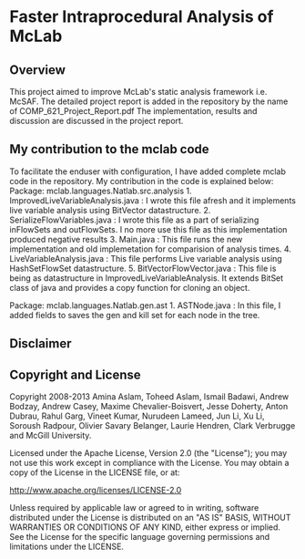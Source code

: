 Faster Intraprocedural Analysis of McLab
============

Overview
--------
This project aimed to improve McLab's static analysis framework i.e. McSAF. The detailed project report is added in the repository by the name of COMP_621_Project_Report.pdf
The implementation, results and discussion are discussed in the project report.


My contribution to the mclab code
---------------------
To facilitate the enduser with configuration, I have added complete mclab code in the repository. My contribution in the code is explained below:
Package: mclab.languages.Natlab.src.analysis
	1. ImprovedLiveVariableAnalysis.java : I wrote this file afresh and it implements live variable analysis using BitVector datastructure.
	2. SerializeFlowVariables.java : I wrote this file as a part of serializing inFlowSets and outFlowSets. I no more use this file as this implementation produced negative results
	3. Main.java : This file runs the new implementation and old implemetation for comparision of analysis times.
	4. LiveVariableAnalysis.java : This file performs Live variable analysis using HashSetFlowSet datastructure.
	5. BitVectorFlowVector.java : This file is being as datastructure in ImprovedLiveVariableAnalysis. It extends BitSet class of java and provides a copy function for cloning an object.
	
Package: mclab.languages.Natlab.gen.ast
	1. ASTNode.java	: In this file, I added fields to saves the gen and kill set for each node in the tree. 


Disclaimer
----------


Copyright and License
---------------------
Copyright 2008-2013 Amina Aslam, Toheed Aslam, Ismail Badawi, Andrew Bodzay,
Andrew Casey, Maxime Chevalier-Boisvert, Jesse Doherty, Anton Dubrau,
Rahul Garg, Vineet Kumar, Nurudeen Lameed, Jun Li, Xu Li, Soroush Radpour,
Olivier Savary Belanger, Laurie Hendren, Clark Verbrugge and McGill
University.

Licensed under the Apache License, Version 2.0 (the "License"); you may not
use this work except in compliance with the License. You may obtain a copy
of the License in the LICENSE file, or at:

http://www.apache.org/licenses/LICENSE-2.0

Unless required by applicable law or agreed to in writing, software
distributed under the License is distributed on an "AS IS" BASIS, WITHOUT
WARRANTIES OR CONDITIONS OF ANY KIND, either express or implied. See the
License for the specific language governing permissions and limitations
under the LICENSE.
